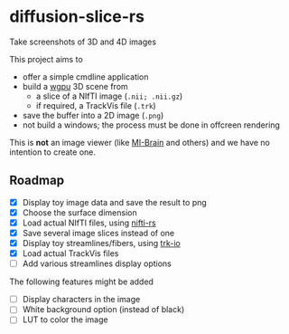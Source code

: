 # diffusion-slice-rs

Take screenshots of 3D and 4D images

This project aims to

- offer a simple cmdline application
- build a [wgpu](https://github.com/gfx-rs/wgpu) 3D scene from
  - a slice of a NIfTI image (`.nii; .nii.gz`)
  - if required, a TrackVis file (`.trk`)
- save the buffer into a 2D image (`.png`)
- not build a windows; the process must be done in offcreen rendering

This is **not** an image viewer (like [MI-Brain](https://github.com/imeka/mi-brain) and others) and we have no intention to create one.

## Roadmap

- [x] Display toy image data and save the result to png
- [x] Choose the surface dimension
- [x] Load actual NIfTI files, using [nifti-rs](https://github.com/Enet4/nifti-rs)
- [x] Save several image slices instead of one
- [x] Display toy streamlines/fibers, using [trk-io](https://github.com/imeka/trk-io)
- [X] Load actual TrackVis files
- [ ] Add various streamlines display options

The following features might be added

- [ ] Display characters in the image
- [ ] White background option (instead of black)
- [ ] LUT to color the image
